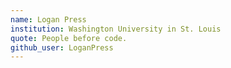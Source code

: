 ```yaml
---
name: Logan Press
institution: Washington University in St. Louis
quote: People before code.
github_user: LoganPress
---
```

